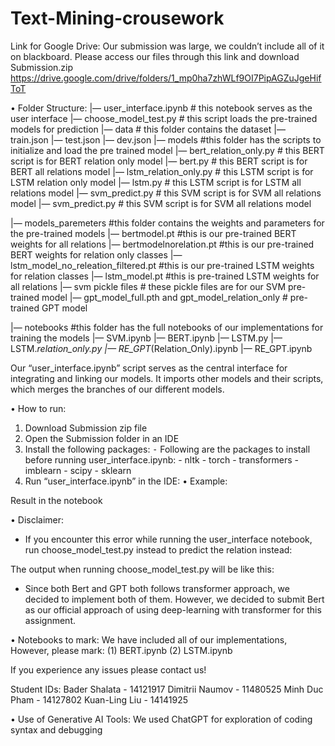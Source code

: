 # Text-Mining-crousework

Link for Google Drive:
Our submission was large, we couldn’t include all of it on blackboard.
Please access our files through this link and download Submission.zip
https://drive.google.com/drive/folders/1_mp0ha7zhWLf9OI7PipAGZuJgeHifToT

•   Folder Structure:
|— user_interface.ipynb    # this notebook serves as the user interface
|— choose_model_test.py    # this script loads the pre-trained models for prediction
|— data                # this folder contains the dataset
          |— train.json
          |— test.json
          |— dev.json
|— models        #this folder has the scripts to initialize and load the pre trained model
          |— bert_relation_only.py                       # this BERT script is for BERT relation only model
          |— bert.py                                          # this BERT script is for BERT all relations model
          |— lstm_relation_only.py                       # this LSTM script is for LSTM relation only model
          |— lstm.py                                          # this LSTM script is for LSTM all relations model
          |— svm_predict.py                              # this SVM script is for SVM all relations model
          |— svm_predict.py                              # this SVM script is for SVM all relations model

|— models_paremeters                                                     #this folder contains the weights and parameters for the  pre-trained models
                  |— bertmodel.pt                                            #this is our pre-trained BERT weights for all relations
                  |— bertmodelnorelation.pt                                #this is our pre-trained BERT weights for relation only classes
                  |— lstm_model_no_releation_filtered.pt            #this is our pre-trained LSTM weights for relation classes
                  |— lstm_model.pt                                             #this is pre-trained LSTM weights for all relations
                  |— svm pickle files                                           # these pickle files are for our SVM pre-trained model
                  |— gpt_model_full.pth and gpt_model_relation_only               # pre-trained GPT model
		
|—  notebooks                #this folder has the full notebooks of our implementations for training the models
                  |— SVM.ipynb
                  |— BERT.ipynb
                  |— LSTM.py
                  |— LSTM._relation_only.py
                  |— RE_GPT_(Relation_Only).ipynb
                  |— RE_GPT.ipynb
		


Our “user_interface.ipynb” script serves as the central interface for integrating and linking our models. It imports other models and their scripts, which merges the branches of our different models.

•   How to run:
1. Download Submission zip file
2. Open the Submission folder in an IDE
3. Install the following packages:
⁃    Following are the packages to install before running user_interface.ipynb:
              	- nltk
                  - torch
                  - transformers
                  - imblearn
                  - scipy
                  - sklearn
4. Run “user_interface.ipynb” in the IDE:
  •    Example:
 











Result in the notebook




•   Disclaimer:
- If you encounter this error while running the user_interface notebook, run choose_model_test.py instead to predict the relation instead:

The output when running choose_model_test.py will be like this:



- Since both Bert and GPT both follows transformer approach, we decided to implement both of them. However, we decided to submit Bert as our official approach of using deep-learning with transformer for this assignment.

•   Notebooks to mark:
We have included all of our implementations, However, please mark:
(1)     BERT.ipynb
(2)     LSTM.ipynb



If you experience any issues please contact us!

Student IDs:
Bader Shalata - 14121917
Dimitrii Naumov - 11480525
Minh Duc Pham - 14127802
Kuan-Ling Liu - 14141925


•   Use of Generative AI Tools:
We used ChatGPT for exploration of coding syntax and debugging

 
